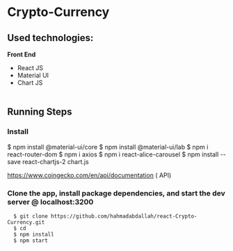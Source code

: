 # Crypto-Currency


## Used technologies:
 <b> Front End </b>
    <ul>
     <li> React JS</li>
     <li> Material UI</li>
     <li>Chart JS</li>   
    </ul>
  
## Running Steps
   ### Install
   $  npm install @material-ui/core
   $  npm install @material-ui/lab
   $  npm i react-router-dom
   $  npm i axios
   $  npm i react-alice-carousel
   $  npm install --save react-chartjs-2 chart.js

https://www.coingecko.com/en/api/documentation ( API)
  



  ### Clone the app, install package dependencies, and start the dev server @ localhost:3200
      $ git clone https://github.com/hahmadabdallah/react-Crypto-Currency.git
      $ cd 
      $ npm install
      $ npm start

      

